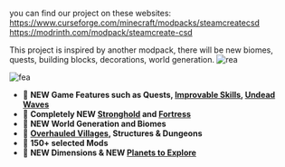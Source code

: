 you can find our project on these websites:
https://www.curseforge.com/minecraft/modpacks/steamcreatecsd
https://modrinth.com/modpack/steamcreate-csd

This project is inspired by another modpack, there will be new biomes, quests, building blocks, decorations, world generation.
![rea](https://cdn.modrinth.com/data/cached_images/38e793febfab39208cf87e4f0b924d4f445c3558.png)


![fea](https://cdn.modrinth.com/data/cached_images/f4cd76d1c1aa3c5b7462465ca149f8cb3a9b2dee.png)

- 🛞  **NEW Game Features such as Quests, [Improvable Skills](https://modrinth.com/mod/majruszs-accessories), [Undead Waves](https://modrinth.com/mod/majruszs-progressive-difficulty)**
- 🛞  **Completely NEW [Stronghold](https://modrinth.com/mod/yungs-api) and [Fortress](https://modrinth.com/mod/bclib)**
- 🛞  **NEW World Generation and Biomes**
- 🛞  **[Overhauled Villages](https://modrinth.com/mod/ct-overhaul-village), Structures & Dungeons**
- 🛞  **150+ selected Mods**
- 🛞  **NEW Dimensions & NEW [Planets to Explore](https://modrinth.com/mod/ad-astra)**
